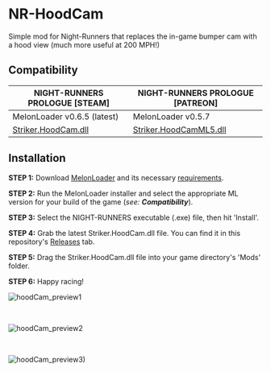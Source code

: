 # NR-HoodCam
Simple mod for Night-Runners that replaces the in-game bumper cam with a hood view (much more useful at 200 MPH!)

## Compatibility

| NIGHT-RUNNERS PROLOGUE [STEAM] | NIGHT-RUNNERS PROLOGUE [PATREON] |
| - | - |
| MelonLoader v0.6.5 (latest) | MelonLoader v0.5.7 |
| <a href=https://github.com/andstriker/NR-HoodCam/releases/>Striker.HoodCam.dll</a> | <a href=https://github.com/andstriker/NR-HoodCam/releases/>Striker.HoodCamML5.dll</a> |

## Installation
**STEP 1:** Download <a href="https://melonloader.net/">MelonLoader</a> and its necessary <a href="https://melonwiki.xyz/#/">requirements</a>.

**STEP 2:** Run the MelonLoader installer and select the appropriate ML version for your build of the game (*see: **Compatibility***).

**STEP 3:** Select the NIGHT-RUNNERS executable (.exe) file, then hit 'Install'.

**STEP 4:** Grab the latest Striker.HoodCam.dll file. You can find it in this repository's <a href=https://github.com/andstriker/NR-HoodCam/releases/>Releases</a> tab.

**STEP 5:** Drag the Striker.HoodCam.dll file into your game directory's 'Mods' folder.

**STEP 6:** Happy racing!

![hoodCam_preview1](https://github.com/user-attachments/assets/8e72b4d7-1b98-4bdd-90ca-6ca0e4503cdb)

<br>

![hoodCam_preview2](https://github.com/user-attachments/assets/83d57d41-a517-4ef0-9dc2-ea5c16cad460)

<br>

![hoodCam_preview3)](https://github.com/user-attachments/assets/17f64372-c671-4811-8ecb-e775b185c72d)
